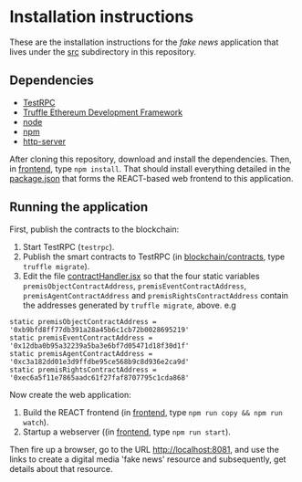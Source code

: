 # Installation instructions

These are the installation instructions for the _fake news_ application that lives under the [src](.) subdirectory in this repository.

## Dependencies

- [TestRPC](https://github.com/ethereumjs/testrpc)
- [Truffle Ethereum Development Framework](https://github.com/trufflesuite/truffle)
- [node](https://nodejs.org/en/)
- [npm](https://www.npmjs.com/)
- [http-server](https://www.npmjs.com/package/http-server)

After cloning this repository, download and install the dependencies. Then, in [frontend](./frontend), type `npm install`. That should install everything detailed in the [package.json](./frontend/package.json) that forms the REACT-based web frontend to this application.

## Running the application

First, publish the contracts to the blockchain:

1. Start TestRPC (`testrpc`).
2. Publish the smart contracts to TestRPC (in [blockchain/contracts](./blockchain/contracts), type `truffle migrate`).
3. Edit the file [contractHandler.jsx](./frontend/app/utils/contractHandler.jsx) so that the four static variables `premisObjectContractAddress`, `premisEventContractAddress`, `premisAgentContractAddress` and `premisRightsContractAddress` contain the addresses generated by `truffle migrate`, above. e.g

````
static premisObjectContractAddress = '0xb9bfd8ff77db391a28a45b6c1cb72b0028695219'
static premisEventContractAddress = '0x12dba0b95a32239a5ba3e6bf7d05471d18f30d1f'
static premisAgentContractAddress = '0xc3a182dd01e3d9ffdbe95ce568b9c8d936e2ca9d'
static premisRightsContractAddress = '0xec6a5f11e7865aadc61f27faf8707795c1cda868'
````

Now create the web application:

1. Build the REACT frontend (in [frontend](./frontend), type `npm run copy && npm run watch`).
2. Startup a webserver ((in [frontend](./frontend), type `npm run start`).

Then fire up a browser, go to the URL [http://localhost:8081](http://localhost:8081), and use the links to create a digital media 'fake news' resource and subsequently, get details about that resource.
